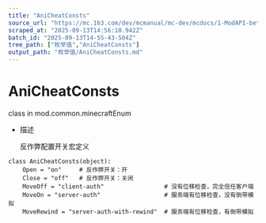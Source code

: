 ```yaml
---
title: "AniCheatConsts"
source_url: "https://mc.163.com/dev/mcmanual/mc-dev/mcdocs/1-ModAPI-beta/%E6%9E%9A%E4%B8%BE%E5%80%BC/AniCheatConsts.html"
scraped_at: "2025-09-13T14:56:10.942Z"
batch_id: "2025-09-13T14-55-43-504Z"
tree_path: ["枚举值","AniCheatConsts"]
output_path: "枚举值/AniCheatConsts.md"
---
```


#  AniCheatConsts

class in mod.common.minecraftEnum

*   描述
    
    反作弊配置开关宏定义
    

```
class AniCheatConsts(object):
	Open = "on"		# 反作弊开关：开
	Close = "off"	# 反作弊开关：关闭
	MoveOff = "client-auth"					# 没有位移检查，完全信任客户端
	MoveOn = "server-auth"					# 服务端有位移检查，没有倒带模拟
	MoveRewind = "server-auth-with-rewind"	# 服务端有位移检查，有倒带模拟


```